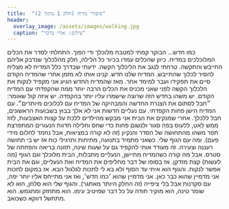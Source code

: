```yaml
---
title:  "סיפורי מדיח (חלק 1 מתוך 2)"
header:
  overlay_image: /assets/images/walking.jpg
  caption: "צילום: אורי ברכר"
---
```


כמו חדש…
הבוקר קמתי למטבח מלוכלך ודי הפוך. התחלתי לסדר את הכלים המלוכלכים במדיח. כיוון שהכלים עמדו בכיור כל הלילה, חלק מהלכלוך שנדבק אליהם התייבש והתקשה. טרחתי לנגב את הליכלוך הקשה. ידעתי שבדרך כלל המדיח לא מצליח להסיר לכלוך שהתייבש.
המדיח שלנו חדש. קנינו אותו לא מזמן אחרי שהמדיח הקודם סיים את תפקידו ועבר למימד אחר. מאז שהמדיח החדש הגיע אני מקפיד לנקות את הלכלוך הקשה לפני שאני מכניס את הכלים הרבה יותר ממה שהקפדתי עם המדיח הקודם. יש משהו בחדש הזה שרוצה שישמרו עליו יותר בהקפדה. יש איזה קול שאומר: ״חבל לסתום את הצנרת החדשה והמבהיקה של המדיח עם לכלוכים מיותרים״. עם המדיח הישן פחות הקפדתי.
עם נעליים חדשות אני לא אלך בבוץ בשבועות הראשונים, חבל ללכלך. אחרי שמנקים את הבית אני מבקש מהילדים ללכת על קצות האצבעות, לזוז ממש לאט, ללעוס בפה סגור ולנשום פחות כדי שחס וחלילה חדוות הנעורים המתפרצת תפר משהו מהתחושה של הסדר והנקיון (זה לא קורה במציאות, אבל נחמד לחלום מידי פעם).
ומה עם הגוף שלי. כשאני מתמיד בתנועה, מתיחות ותרגילי כוח אז יש בי תחושה רעננה וצעירה. זה מעודד אותי להקפיד גם על שעות שינה, תזונה בריאה והפחתה של סטרס.
אבל מה קורה כשהמדיח מתיישן, הנעליים מתבלות, הבית מלוכלך וגם הגוף (מה לעשות) קצת מזדקן. אז בסופו של דבר מחליפים את המדיח ואת הנעליים, וגם את הבית אפשר לנקות.
והגוף הוא איתי עד הסוף ולא בא לי לחכות לגלגול הבא. אז במקום לחכות אני מדמיין שהוא כבר כאן. אני מדמיין שהוא ׳כמו חדש׳, ואז אני מתייחס אליו יותר יפה, עם סקרנות אבל בלי ציפייה (זה החלק היותר מאתגר). והגוף שלי הוא סלחן, הוא לא שומר טינה, הוא מוקיר תודה על כל דבר שמיטיב עימו. הוא מתחזק ומתגמש. הוא מתחשל דווקא כשכואב.